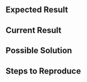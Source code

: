 <!--- Provide a general summary of the issue in the Title above -->

## Expected Result
<!--- If you're describing a bug, tell us what should happen -->
<!--- If you're suggesting a change/improvement, tell us how it should work -->

## Current Result
<!--- If describing a bug, tell us what happens instead of the expected behavior -->
<!--- If suggesting a change/improvement, explain the difference from current behavior -->

## Possible Solution
<!--- Not obligatory, but suggest a fix/reason for the bug, -->
<!--- or ideas how to implement the addition or change -->

## Steps to Reproduce
<!--- Provide a link to a live example, or an unambiguous set of steps to -->
<!--- reproduce this bug. Include code to reproduce, if relevant -->

